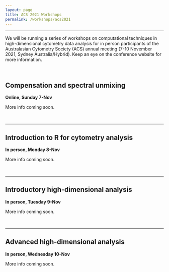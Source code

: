 ```yaml
---
layout: page
title: ACS 2021 Workshops
permalink: /workshops/acs2021
---
```


---


We will be running a series of workshops on computational techniques in high-dimensional cytometry data analysis for in person participants of the Australasian Cytometry Society (ACS) annual meeting (7-10 November 2021, Sydney Australia/Hybrid). Keep an eye on the conference website for more information.

<br />

<h2>Compensation and spectral unmixing</h2>
<b>Online, Sunday 7-Nov</b>

More info coming soon.

<br />

---

<h2>Introduction to R for cytometry analysis</h2>
<b>In person, Monday 8-Nov</b>

More info coming soon.

<br />

---

<h2>Introductory high-dimensional analysis</h2>
<b>In person, Tuesday 9-Nov</b>

More info coming soon.

<br />

---

<h2>Advanced high-dimensional analysis</h2>
<b>In person, Wednesday 10-Nov</b>

More info coming soon.

<br />
<br />
